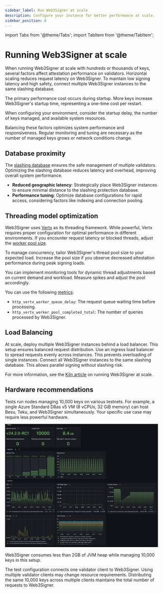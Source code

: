```yaml
---
sidebar_label: Run Web3Signer at scale
description: Configure your instance for better performance at scale.
sidebar_position: 8
---
```


import Tabs from '@theme/Tabs';
import TabItem from '@theme/TabItem';

# Running Web3Signer at scale
When running Web3Signer at scale with hundreds or thousands of keys, several factors affect attestation performance on validators. 
Horizontal scaling reduces request latency on Web3Signer. To maintain low signing latency and high safety, connect multiple Web3Signer instances to the same slashing database.

The primary performance cost occurs during startup. More keys increase Web3Signer's startup time, representing a one-time cost per restart. 

When configuring your environment, consider the startup delay, the number of keys managed, and available system resources.

Balancing these factors optimizes system performance and responsiveness. Regular monitoring and tuning are necessary as the number of managed keys grows or network conditions change.

## Database proximity

The [slashing database](./configure-slashing-protection.md) ensures the safe management of multiple validators. Optimizing the slashing database reduces latency and overhead, improving overall system performance.

- **Reduced geographic latency**: Strategically place Web3Signer instances to ensure minimal distance to the slashing protection database.
- **Performance tuning**: Optimize database configurations for rapid access, considering factors like indexing and connection pooling.

## Threading model optimization

Web3Signer uses [Vertx](https://vertx.io/docs/vertx-core/java/) as its threading framework. While powerful, Vertx requires proper configuration for optimal performance in different environments. If you encounter request latency or blocked threads, adjust the [worker pool size](../reference/cli/options.md#vertx-worker-pool-size).

To manage concurrency, tailor Web3Signer's thread pool size to your expected load. Increase the pool size if you observe decreased attestation performance during peak signing loads.

You can implement monitoring tools for dynamic thread adjustments based on current demand and workload. Measure spikes and adjust the pool accordingly. 

You can use the following [metrics](./monitor/metrics.md):

- `http_vertx_worker_queue_delay`: The request queue waiting time before processing.
- `http_vertx_worker_pool_completed_total`: The number of queries processed by Web3Signer.

## Load Balancing

At scale, deploy multiple Web3Signer instances behind a load balancer. This setup ensures balanced request distribution.
Use an ingress load balancer to spread requests evenly across instances. This prevents overloading of single instances.
Connect all Web3Signer instances to the same slashing database. This allows parallel signing without slashing risk.

For more information, see the [Kiln article](https://www.kiln.fi/post/learnings-from-running-web3signer-at-scale-on-holesky) on running Web3Signer at scale.

## Hardware recommendations

Tests run nodes managing 10,000 keys on various testnets. For example, a single Azure Standard D8as v5 VM (8 vCPUs, 32 GiB memory) can host Besu, Teku, and Web3Signer simultaneously. 
Your specific use case may require less powerful hardware.

![Dashboard for Web3Signer](../../static/img/dashboard_hw.png)

Web3Signer consumes less than 2GB of JVM heap while managing 10,000 keys in this setup.

The test configuration connects one validator client to Web3Signer. Using multiple validator clients may change resource requirements. 
Distributing the same 10,000 keys across multiple clients maintains the total number of requests to Web3Signer.

